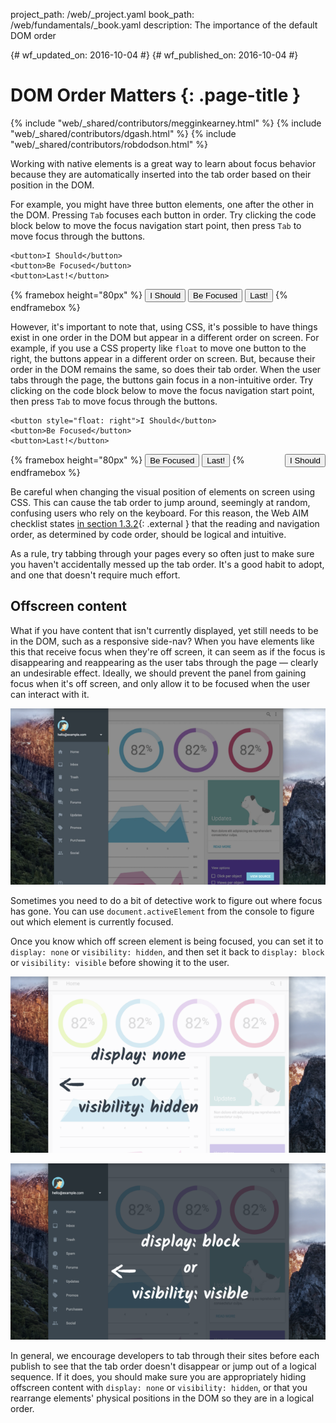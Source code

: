 project_path: /web/_project.yaml
book_path: /web/fundamentals/_book.yaml
description: The importance of the default DOM order


{# wf_updated_on: 2016-10-04 #}
{# wf_published_on: 2016-10-04 #}

# DOM Order Matters {: .page-title }

{% include "web/_shared/contributors/megginkearney.html" %}
{% include "web/_shared/contributors/dgash.html" %}
{% include "web/_shared/contributors/robdodson.html" %}



Working with native elements is a great way to learn about focus behavior
because they are automatically inserted into the tab order based on their
position in the DOM.

For example, you might have three button elements, one after the other in the
DOM. Pressing `Tab` focuses each button in order. Try clicking the code block
below to move the focus navigation start point, then press `Tab` to move focus
through the buttons.

    <button>I Should</button>
    <button>Be Focused</button>
    <button>Last!</button>

{% framebox height="80px" %}
<button>I Should</button>
<button>Be Focused</button>
<button>Last!</button>
{% endframebox %}

However, it's important to note that, using CSS, it's possible to have things
exist in one order in the DOM but appear in a different order on screen. For
example, if you use a CSS property like `float` to move one button to the right,
the buttons appear in a different order on screen. But, because their order in
the DOM remains the same, so does their tab order. When the user tabs through
the page, the buttons gain focus in a non-intuitive order. Try clicking on the
code block below to move the focus navigation start point, then press `Tab` to
move focus through the buttons.

    <button style="float: right">I Should</button>
    <button>Be Focused</button>
    <button>Last!</button>

{% framebox height="80px" %}
<button style="float: right;">I Should</button>
<button>Be Focused</button>
<button>Last!</button>
{% endframebox %}

Be careful when changing the visual position of elements on screen using CSS.
This can cause the tab order to jump around, seemingly at random, confusing
users who rely on the keyboard. For this reason, the Web AIM checklist states
[in section 1.3.2](http://webaim.org/standards/wcag/checklist#sc1.3.2){: .external }
that the reading and navigation order, as determined by code order, should be
logical and intuitive.

As a rule, try tabbing through your pages every so often just to make sure you
haven't accidentally messed up the tab order. It's a good habit to adopt, and
one that doesn't require much effort.

## Offscreen content
What if you have content that isn't currently displayed, yet still needs to be
in the DOM, such as a responsive side-nav? When you have elements like this that
receive focus when they're off screen, it can seem as if the focus is
disappearing and reappearing as the user tabs through the page &mdash; clearly
an undesirable effect. Ideally, we should prevent the panel from gaining focus
when it's off screen, and only allow it to be focused when the user can interact
with it.

![an offscreen slide-in panel can steal focus](imgs/slide-in-panel.png)

Sometimes you need to do a bit of detective work to figure out where focus has
gone. You can use `document.activeElement` from the console to figure out which
element is currently focused.

Once you know which off screen element is being focused, you can set it to
`display: none` or `visibility: hidden`, and then set it back to `display:
block` or `visibility: visible` before showing it to the user.

![a slide-in panel set to display none](imgs/slide-in-panel2.png)

![a slide-in panel set to display block](imgs/slide-in-panel3.png)

In general, we encourage developers to tab through their sites before each
publish to see that the tab order doesn't disappear or jump out of a logical
sequence. If it does, you should make sure you are appropriately hiding
offscreen content with `display: none` or `visibility: hidden`, or that you
rearrange elements' physical positions in the DOM so they are in a logical
order.
